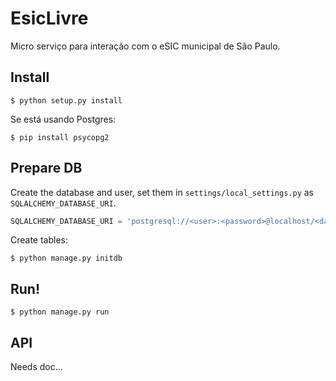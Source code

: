 # EsicLivre

Micro serviço para interação com o eSIC municipal de São Paulo.


## Install

```
$ python setup.py install
```

Se está usando Postgres:

```
$ pip install psycopg2
```

## Prepare DB

Create the database and user, set them in `settings/local_settings.py` as `SQLALCHEMY_DATABASE_URI`.

```python
SQLALCHEMY_DATABASE_URI = 'postgresql://<user>:<password>@localhost/<database>'
```

Create tables:

```
$ python manage.py initdb
```

## Run!

```
$ python manage.py run
```

## API

Needs doc...
